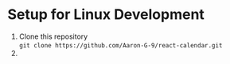 # Setup for Linux Development

1. Clone this repository   
    `git clone https://github.com/Aaron-G-9/react-calendar.git`
2.

